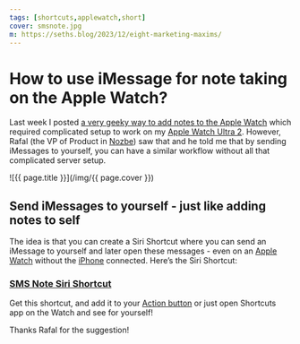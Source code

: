 ```yaml
---
tags: [shortcuts,applewatch,short]
cover: smsnote.jpg
m: https://seths.blog/2023/12/eight-marketing-maxims/
---
```


# How to use iMessage for note taking on the Apple Watch?

Last week I posted [a very geeky way to add notes to the Apple Watch](/watchnote) which required complicated setup to work on my [Apple Watch Ultra 2](/ultra). However, Rafal (the VP of Product in [Nozbe][n]) saw that and he told me that by sending iMessages to yourself, you can have a similar workflow without all that complicated server setup.

<!--More-->

![{{ page.title }}](/img/{{ page.cover }})

## Send iMessages to yourself - just like adding notes to self

The idea is that you can create a Siri Shortcut where you can send an iMessage to yourself and later open these messages - even on an [Apple Watch](/applewatch) without the [iPhone](/iphone) connected. Here’s the Siri Shortcut:

### [SMS Note Siri Shortcut][s]

Get this shortcut, and add it to your [Action button](/action) or just open Shortcuts app on the Watch and see for yourself!

Thanks Rafal for the suggestion!

[s]: https://www.icloud.com/shortcuts/f9072e0018fd464f9a1cd8501f74eeda

[n]: https://michael.gratis/nozbe